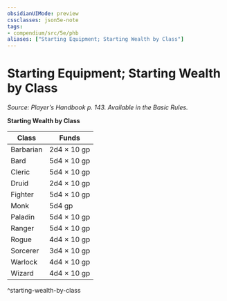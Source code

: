 ```yaml
---
obsidianUIMode: preview
cssclasses: json5e-note
tags:
- compendium/src/5e/phb
aliases: ["Starting Equipment; Starting Wealth by Class"]
---
```

# Starting Equipment; Starting Wealth by Class
*Source: Player's Handbook p. 143. Available in the Basic Rules.* 

**Starting Wealth by Class**

| Class | Funds |
|-------|-------|
| Barbarian | 2d4 × 10 gp |
| Bard | 5d4 × 10 gp |
| Cleric | 5d4 × 10 gp |
| Druid | 2d4 × 10 gp |
| Fighter | 5d4 × 10 gp |
| Monk | 5d4 gp |
| Paladin | 5d4 × 10 gp |
| Ranger | 5d4 × 10 gp |
| Rogue | 4d4 × 10 gp |
| Sorcerer | 3d4 × 10 gp |
| Warlock | 4d4 × 10 gp |
| Wizard | 4d4 × 10 gp |
^starting-wealth-by-class